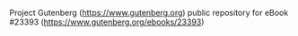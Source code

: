 Project Gutenberg (https://www.gutenberg.org) public repository for eBook #23393 (https://www.gutenberg.org/ebooks/23393)
